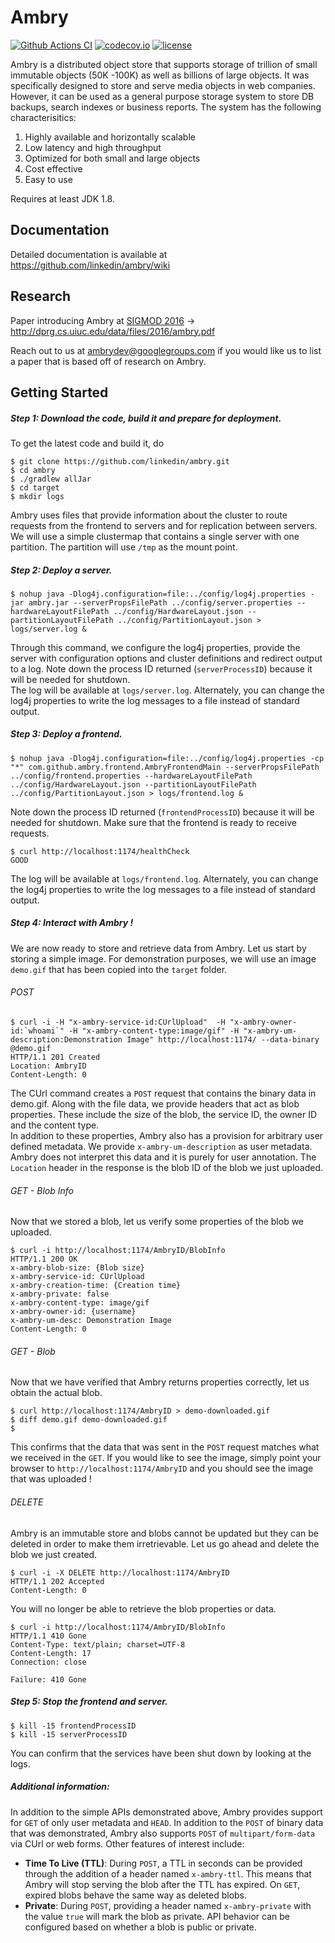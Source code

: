 # Ambry

[![Github Actions CI](https://github.com/linkedin/ambry/actions/workflows/github-actions.yml/badge.svg)](https://github.com/linkedin/ambry/actions/workflows/github-actions.yml)
[![codecov.io](https://codecov.io/github/linkedin/ambry/branch/master/graph/badge.svg)](https://codecov.io/github/linkedin/ambry)
[![license](https://img.shields.io/github/license/linkedin/ambry.svg)](LICENSE)

Ambry is a distributed object store that supports storage of trillion of small immutable objects (50K -100K) as well as billions of large objects. It was specifically designed to store and serve media objects in web companies. However, it can be used as a general purpose storage system to store DB backups, search indexes or business reports. The system has the following characterisitics: 

1. Highly available and horizontally scalable
2. Low latency and high throughput
3. Optimized for both small and large objects
4. Cost effective
5. Easy to use

Requires at least JDK 1.8.

## Documentation
Detailed documentation is available at https://github.com/linkedin/ambry/wiki

## Research
Paper introducing Ambry at [SIGMOD 2016](http://sigmod2016.org/) -> http://dprg.cs.uiuc.edu/data/files/2016/ambry.pdf

Reach out to us at ambrydev@googlegroups.com if you would like us to list a paper that is based off of research on Ambry.

## Getting Started
##### Step 1: Download the code, build it and prepare for deployment.
To get the latest code and build it, do

    $ git clone https://github.com/linkedin/ambry.git 
    $ cd ambry
    $ ./gradlew allJar
    $ cd target
    $ mkdir logs
Ambry uses files that provide information about the cluster to route requests from the frontend to servers and for replication between servers. We will use a simple clustermap that contains a single server with one partition. The partition will use `/tmp` as the mount point.
##### Step 2: Deploy a server.
    $ nohup java -Dlog4j.configuration=file:../config/log4j.properties -jar ambry.jar --serverPropsFilePath ../config/server.properties --hardwareLayoutFilePath ../config/HardwareLayout.json --partitionLayoutFilePath ../config/PartitionLayout.json > logs/server.log &

Through this command, we configure the log4j properties, provide the server with configuration options and cluster definitions and redirect output to a log. Note down the process ID returned (`serverProcessID`) because it will be needed for shutdown.  
The log will be available at `logs/server.log`. Alternately, you can change the log4j properties to write the log messages to a file instead of standard output.
##### Step 3: Deploy a frontend.
    $ nohup java -Dlog4j.configuration=file:../config/log4j.properties -cp "*" com.github.ambry.frontend.AmbryFrontendMain --serverPropsFilePath ../config/frontend.properties --hardwareLayoutFilePath ../config/HardwareLayout.json --partitionLayoutFilePath ../config/PartitionLayout.json > logs/frontend.log &

Note down the process ID returned (`frontendProcessID`) because it will be needed for shutdown. Make sure that the frontend is ready to receive requests.

    $ curl http://localhost:1174/healthCheck
    GOOD
The log will be available at `logs/frontend.log`. Alternately, you can change the log4j properties to write the log messages to a file instead of standard output.
##### Step 4: Interact with Ambry !
We are now ready to store and retrieve data from Ambry. Let us start by storing a simple image. For demonstration purposes, we will use an image `demo.gif` that has been copied into the `target` folder.
###### POST
    $ curl -i -H "x-ambry-service-id:CUrlUpload"  -H "x-ambry-owner-id:`whoami`" -H "x-ambry-content-type:image/gif" -H "x-ambry-um-description:Demonstration Image" http://localhost:1174/ --data-binary @demo.gif
    HTTP/1.1 201 Created
    Location: AmbryID
    Content-Length: 0
The CUrl command creates a `POST` request that contains the binary data in demo.gif. Along with the file data, we provide headers that act as blob properties. These include the size of the blob, the service ID, the owner ID and the content type.  
In addition to these properties, Ambry also has a provision for arbitrary user defined metadata. We provide `x-ambry-um-description` as user metadata. Ambry does not interpret this data and it is purely for user annotation.
The `Location` header in the response is the blob ID of the blob we just uploaded.
###### GET - Blob Info
Now that we stored a blob, let us verify some properties of the blob we uploaded.

    $ curl -i http://localhost:1174/AmbryID/BlobInfo
    HTTP/1.1 200 OK
    x-ambry-blob-size: {Blob size}
    x-ambry-service-id: CUrlUpload
    x-ambry-creation-time: {Creation time}
    x-ambry-private: false
    x-ambry-content-type: image/gif
    x-ambry-owner-id: {username}
    x-ambry-um-desc: Demonstration Image
    Content-Length: 0
###### GET - Blob
Now that we have verified that Ambry returns properties correctly, let us obtain the actual blob.

    $ curl http://localhost:1174/AmbryID > demo-downloaded.gif
    $ diff demo.gif demo-downloaded.gif 
    $
This confirms that the data that was sent in the `POST` request matches what we received in the `GET`. If you would like to see the image, simply point your browser to `http://localhost:1174/AmbryID` and you should see the image that was uploaded !
###### DELETE
Ambry is an immutable store and blobs cannot be updated but they can be deleted in order to make them irretrievable. Let us go ahead and delete the blob we just created.

    $ curl -i -X DELETE http://localhost:1174/AmbryID
    HTTP/1.1 202 Accepted
    Content-Length: 0
You will no longer be able to retrieve the blob properties or data.

    $ curl -i http://localhost:1174/AmbryID/BlobInfo
    HTTP/1.1 410 Gone
    Content-Type: text/plain; charset=UTF-8
    Content-Length: 17
    Connection: close

    Failure: 410 Gone
##### Step 5: Stop the frontend and server.
    $ kill -15 frontendProcessID
    $ kill -15 serverProcessID
You can confirm that the services have been shut down by looking at the logs.
##### Additional information:
In addition to the simple APIs demonstrated above, Ambry provides support for `GET` of only user metadata and `HEAD`. In addition to the `POST` of binary data that was demonstrated, Ambry also supports `POST` of `multipart/form-data` via CUrl or web forms.
Other features of interest include:
* **Time To Live (TTL)**: During `POST`, a TTL in seconds can be provided through the addition of a header named `x-ambry-ttl`. This means that Ambry will stop serving the blob after the TTL has expired. On `GET`, expired blobs behave the same way as deleted blobs.
* **Private**: During `POST`, providing a header named `x-ambry-private` with the value `true` will mark the blob as private. API behavior can be configured based on whether a blob is public or private.
